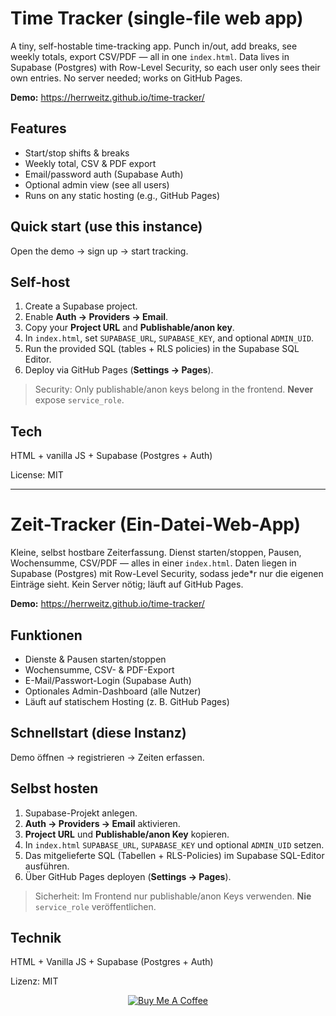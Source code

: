 # Time Tracker (single-file web app)

A tiny, self-hostable time-tracking app. Punch in/out, add breaks, see weekly totals, export CSV/PDF — all in one `index.html`. Data lives in Supabase (Postgres) with Row-Level Security, so each user only sees their own entries. No server needed; works on GitHub Pages.

**Demo:** https://herrweitz.github.io/time-tracker/


## Features
- Start/stop shifts & breaks
- Weekly total, CSV & PDF export
- Email/password auth (Supabase Auth)
- Optional admin view (see all users)
- Runs on any static hosting (e.g., GitHub Pages)

## Quick start (use this instance)
Open the demo → sign up → start tracking.

## Self-host
1. Create a Supabase project.
2. Enable **Auth → Providers → Email**.
3. Copy your **Project URL** and **Publishable/anon key**.
4. In `index.html`, set `SUPABASE_URL`, `SUPABASE_KEY`, and optional `ADMIN_UID`.
5. Run the provided SQL (tables + RLS policies) in the Supabase SQL Editor.
6. Deploy via GitHub Pages (**Settings → Pages**).

> Security: Only publishable/anon keys belong in the frontend. **Never** expose `service_role`.

## Tech
HTML + vanilla JS + Supabase (Postgres + Auth)

License: MIT


---

# Zeit-Tracker (Ein-Datei-Web-App)

Kleine, selbst hostbare Zeiterfassung. Dienst starten/stoppen, Pausen, Wochensumme, CSV/PDF — alles in einer `index.html`. Daten liegen in Supabase (Postgres) mit Row-Level Security, sodass jede*r nur die eigenen Einträge sieht. Kein Server nötig; läuft auf GitHub Pages.

**Demo:** https://herrweitz.github.io/time-tracker/

## Funktionen
- Dienste & Pausen starten/stoppen
- Wochensumme, CSV- & PDF-Export
- E-Mail/Passwort-Login (Supabase Auth)
- Optionales Admin-Dashboard (alle Nutzer)
- Läuft auf statischem Hosting (z. B. GitHub Pages)

## Schnellstart (diese Instanz)
Demo öffnen → registrieren → Zeiten erfassen.

## Selbst hosten
1. Supabase-Projekt anlegen.
2. **Auth → Providers → Email** aktivieren.
3. **Project URL** und **Publishable/anon Key** kopieren.
4. In `index.html` `SUPABASE_URL`, `SUPABASE_KEY` und optional `ADMIN_UID` setzen.
5. Das mitgelieferte SQL (Tabellen + RLS-Policies) im Supabase SQL-Editor ausführen.
6. Über GitHub Pages deployen (**Settings → Pages**).

> Sicherheit: Im Frontend nur publishable/anon Keys verwenden. **Nie** `service_role` veröffentlichen.

## Technik
HTML + Vanilla JS + Supabase (Postgres + Auth)

Lizenz: MIT

<p align="center">
  <a href="https://buymeacoffee.com/weitz">
    <img src="https://img.buymeacoffee.com/button-api/?text=Buy%20me%20a%20coffee&emoji=☕&slug=weitz&button_colour=FFDD00&font_colour=000000&font_family=Inter&outline_colour=000000&coffee_colour=ffffff" alt="Buy Me A Coffee">
  </a>
</p>

